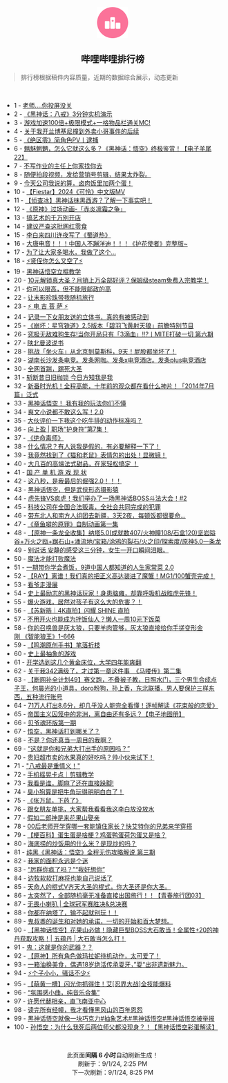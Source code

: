 <div align="center">
    <img src="./assets/icon_rank.png" alt="logo" />
    <h2>哔哩哔哩排行榜</h>
</div>

> 排行榜根据稿件内容质量，近期的数据综合展示，动态更新

<br />

<ul><li><span>1 - <a href=https://www.bilibili.com/BV19r421K7ST>老师....你投屏没关</a></span></li><li><span>2 - <a href=https://www.bilibili.com/BV1EcHgezEyF>《黑神话：八戒》3分钟实机演示</a></span></li><li><span>3 - <a href=https://www.bilibili.com/BV1Lb421E7dn>游戏加速100倍+极限模式+一格物品栏通关MC!</a></span></li><li><span>4 - <a href=https://www.bilibili.com/BV1NW421X7RV>关于我开兰博基尼撞到外卖小哥事件的后续</a></span></li><li><span>5 - <a href=https://www.bilibili.com/BV1YT421r7pH>《绝区零》简角色PV丨逮捕</a></span></li><li><span>6 - <a href=https://www.bilibili.com/BV1YE4m1Q7sV>魑魅魍魉，怎么它就这么多？《黑神话：悟空》终极鉴赏！【电子羊尾22】</a></span></li><li><span>7 - <a href=https://www.bilibili.com/BV1Bx4y1s7PP>不写作业的主任上你家找你去</a></span></li><li><span>8 - <a href=https://www.bilibili.com/BV1uU411m7en>随便拍段视频，发给营销号剪辑，结果太炸裂。</a></span></li><li><span>9 - <a href=https://www.bilibili.com/BV1Qx4y1s7UM>今天公司我说的算，卤肉饭里加两个蛋！</a></span></li><li><span>10 - <a href=https://www.bilibili.com/BV185noepEtH>【Fiestar】2024《可怜》中文版MV</a></span></li><li><span>11 - <a href=https://www.bilibili.com/BV1wz421q7bx>【侦查冰】黑神话抹黑西游？了解一下事实吧！</a></span></li><li><span>12 - <a href=https://www.bilibili.com/BV1e1421x7jF>《原神》过场动画-「赤炎凛霜之争」</a></span></li><li><span>13 - <a href=https://www.bilibili.com/BV1Yb42147Qb>搞艺术的千万别开店</a></span></li><li><span>14 - <a href=https://www.bilibili.com/BV191421t7Mx>建议严查这批网红零食</a></span></li><li><span>15 - <a href=https://www.bilibili.com/BV1Wf421i7AM>李白来四川连夜写了《蜀道热》</a></span></li><li><span>16 - <a href=https://www.bilibili.com/BV1EHsTeuE6q>大唐电音！！！中国人不蹦洋迪！！！《护花使者》完整版~</a></span></li><li><span>17 - <a href=https://www.bilibili.com/BV1N1421b7NL>为了让大家多喝水，我做了这个…</a></span></li><li><span>18 - <a href=https://www.bilibili.com/BV1MFsTeWEfm>⚡贤侄你怎么又空了⚡</a></span></li><li><span>19 - <a href=https://www.bilibili.com/BV17THGeVE3H>黑神话悟空立棍教学</a></span></li><li><span>20 - <a href=https://www.bilibili.com/BV1M4421f7gu>10元解锁真大圣？月销上万全部好评？保姆级steam免费入宗教学！</a></span></li><li><span>21 - <a href=https://www.bilibili.com/BV1nW421X7SR>你可以限高，但不能限邮政的高</a></span></li><li><span>22 - <a href=https://www.bilibili.com/BV1LqsweXEVj>让末影珍珠带我随机旅行</a></span></li><li><span>23 - <a href=https://www.bilibili.com/BV1Xz421i7Yr>⚡️&nbsp;电&nbsp;吉&nbsp;菩&nbsp;萨&nbsp;⚡️</a></span></li><li><span>24 - <a href=https://www.bilibili.com/BV1E7sNePEYy>记录一下女朋友送的立体书，真的有被感动到</a></span></li><li><span>25 - <a href=https://www.bilibili.com/BV1ox4y1s71J>《崩坏：星穹铁道》2.5版本「碧羽飞黄射天狼」前瞻特别节目</a></span></li><li><span>26 - <a href=https://www.bilibili.com/BV1cE421c7mK>究极无敌难狗生存!当你开局只有「3滴血」!!?丨MITE打破一切&nbsp;第六期</a></span></li><li><span>27 - <a href=https://www.bilibili.com/BV1ef421i7mm>陕北曼波说书</a></span></li><li><span>28 - <a href=https://www.bilibili.com/BV1oi421r7fo>挑战「坐火车」从北京到莫斯科，9天！屁股都坐坏了！</a></span></li><li><span>29 - <a href=https://www.bilibili.com/BV1k7sueSE7U>湖南长沙发条电竞。发条网咖。发条x电竞酒店。发条plus电竞酒店</a></span></li><li><span>30 - <a href=https://www.bilibili.com/BV17y411v7XN>全网首踹，踢死大圣</a></span></li><li><span>31 - <a href=https://www.bilibili.com/BV1yy411H7vf>斩断昔日旧枷锁&nbsp;今日方知我是我</a></span></li><li><span>32 - <a href=https://www.bilibili.com/BV1By411v7LA>新番时光机！全程高能，十年前的观众都在看什么神片！「2014年7月篇」泛式</a></span></li><li><span>33 - <a href=https://www.bilibili.com/BV1FKH5eQEnt>黑神话悟空！&nbsp;我有我的玩法你们不懂</a></span></li><li><span>34 - <a href=https://www.bilibili.com/BV1Ew4m1r7X4>爽文小说都不敢这么写！2.0</a></span></li><li><span>35 - <a href=https://www.bilibili.com/BV1yW421X75w>大伙评价一下我这个吃牛排的动作标准吗？</a></span></li><li><span>36 - <a href=https://www.bilibili.com/BV1Dy411H72A>向上盈&nbsp;|&nbsp;职场“护身符”第7集！</a></span></li><li><span>37 - <a href=https://www.bilibili.com/BV12x4y1s7vj>《绝命毒师》</a></span></li><li><span>38 - <a href=https://www.bilibili.com/BV1wr421N7tq>什么情况？有人说我是假的，有必要解释一下了！</a></span></li><li><span>39 - <a href=https://www.bilibili.com/BV1MH4y1F7fS>我竟然找到了《猫和老鼠》表情包的出处！显微镜！</a></span></li><li><span>40 - <a href=https://www.bilibili.com/BV1974y127GM>大几百的高端法式甜品，在家轻松搞定&nbsp;！</a></span></li><li><span>41 - <a href=https://www.bilibili.com/BV1Cx4y1s73T>国&nbsp;产&nbsp;单&nbsp;机&nbsp;游&nbsp;戏&nbsp;现&nbsp;状</a></span></li><li><span>42 - <a href=https://www.bilibili.com/BV1T4421o7f1>这八秒，是我最后的倔强2.0！！！</a></span></li><li><span>43 - <a href=https://www.bilibili.com/BV1Gcs3euEzT>黑神话悟空，但是武侠形态摄影猿</a></span></li><li><span>44 - <a href=https://www.bilibili.com/BV1UU411m7et>虎先锋VS疯虎！我们举办了一场黑神话BOSS斗法大会！#2</a></span></li><li><span>45 - <a href=https://www.bilibili.com/BV1zS42197Sv>科技公司在全国合法贩毒，全社会共同完成的犯罪</a></span></li><li><span>46 - <a href=https://www.bilibili.com/BV16U411S7iq>带东北人和南方人组团去新疆，3天2夜，每顿饭都很要命…</a></span></li><li><span>47 - <a href=https://www.bilibili.com/BV1uzHue9Ew9>《章鱼噼的原罪》自制动画第一集</a></span></li><li><span>48 - <a href=https://www.bilibili.com/BV14Z421L7DN>【原神一条龙全收集】纳塔5.0(成就数407/火神瞳108/石盒120)坚岩隘谷+万火之瓯+踞石山+涌流地/宝箱/涂鸦的裂石/火之印/探索度/原神5.0一条龙</a></span></li><li><span>49 - <a href=https://www.bilibili.com/BV15S421X7km>别说话&nbsp;安静的感受这三分钟，女生一开口瞬间泪眼。</a></span></li><li><span>50 - <a href=https://www.bilibili.com/BV1UE4m1972p>魔法才能打败魔法</a></span></li><li><span>51 - <a href=https://www.bilibili.com/BV1gT421z7tH>一期带你学会煮饭，9道中国人都知道的人生家常菜&nbsp;2.0</a></span></li><li><span>52 - <a href=https://www.bilibili.com/BV1zW421Q796>【RAY】离谱！我们真的把正义高达装进了魔蟹！MG1/100蟹壳完成！</a></span></li><li><span>53 - <a href=https://www.bilibili.com/BV1Zr421P7Th>看爷走漫展</a></span></li><li><span>54 - <a href=https://www.bilibili.com/BV1Bb42177Kw>史上最励志的黑神话玩家！身患脑瘫，却靠呼吸机战胜虎先锋！</a></span></li><li><span>55 - <a href=https://www.bilibili.com/BV1mZ421578k>爆火游戏，居然对孩子有这么大的危害？！</a></span></li><li><span>56 - <a href=https://www.bilibili.com/BV1xzHNeMEuK>【苏新皓｜4K直拍】闪耀&nbsp;SHINE&nbsp;直拍</a></span></li><li><span>57 - <a href=https://www.bilibili.com/BV1YW421X7Vd>不用开火也能成为拌饭仙人？懒人一周10元下饭菜</a></span></li><li><span>58 - <a href=https://www.bilibili.com/BV1eKHMetEx3>你的召唤兽是灰太狼，只要羊肉管够，灰太狼直接给你手搓变形金刚&nbsp;《智能狼王》1-666</a></span></li><li><span>59 - <a href=https://www.bilibili.com/BV1ctsVebEkg>【鸣潮原创手书】笔落折枝</a></span></li><li><span>60 - <a href=https://www.bilibili.com/BV1j142147G8>史上最抽象的游戏</a></span></li><li><span>61 - <a href=https://www.bilibili.com/BV1y4421o7Qc>开学选到这几个黄金床位，大学四年能爽翻</a></span></li><li><span>62 - <a href=https://www.bilibili.com/BV1oGH5e2EtQ>关于我342满级了，才过第一章这件事&nbsp;&nbsp;《马喽传》第二集</a></span></li><li><span>63 - <a href=https://www.bilibili.com/BV1ME421c7xJ>【断网补全计划49】赛文跑，不叠被子教，日照水门，三个男生合成点子王，何晨光的小道具，doro粉狗，孙上香，东北联播，男人要保护三样东西，五种流行账号</a></span></li><li><span>64 - <a href=https://www.bilibili.com/BV1Fw4m1r7nY>71万人打出8.6分，却几乎没人能完全看懂！逐帧解读《花束般的恋爱》</a></span></li><li><span>65 - <a href=https://www.bilibili.com/BV12T421z7wT>帝国主义囚笼中的非洲，离自由还有多远？【电子地图册】</a></span></li><li><span>66 - <a href=https://www.bilibili.com/BV1By411H7Ph>贝爷魂环版第一期</a></span></li><li><span>67 - <a href=https://www.bilibili.com/BV1gFsuewE4F>悟空，黑神话打到哪关了？</a></span></li><li><span>68 - <a href=https://www.bilibili.com/BV1v2sKeAEHr>不是？你还真当一周目的我啊？</a></span></li><li><span>69 - <a href=https://www.bilibili.com/BV1zy411v7Ft>“这就是你和兄弟大打出手的原因吗？”</a></span></li><li><span>70 - <a href=https://www.bilibili.com/BV1w2421o7EW>贵妇超市卖的水果真的好吃吗？帅小伙来试下！</a></span></li><li><span>71 - <a href=https://www.bilibili.com/BV18U411m7ha>&quot;八戒最是重情义！&quot;</a></span></li><li><span>72 - <a href=https://www.bilibili.com/BV1ZE421F7AH>手机摇晃卡点｜剪辑教学</a></span></li><li><span>73 - <a href=https://www.bilibili.com/BV1iz421e7r1>我看是谁，脚麻了还在直接跺脚!</a></span></li><li><span>74 - <a href=https://www.bilibili.com/BV19sndedEYP>臭小狗算是把牛角玩得明明白白了！</a></span></li><li><span>75 - <a href=https://www.bilibili.com/BV1sW421X7C2>《张万鼠，下药了》</a></span></li><li><span>76 - <a href=https://www.bilibili.com/BV1zE421F7EY>跟女朋友单挑，大家帮我看看我这李白放没放水</a></span></li><li><span>77 - <a href=https://www.bilibili.com/BV1u2421o76W>假如二郎神是来花果山娶亲</a></span></li><li><span>78 - <a href=https://www.bilibili.com/BV1j9H5eSEWP>00后老师开学穿哪一套能镇住家长？快艾特你的兄弟来学穿搭</a></span></li><li><span>79 - <a href=https://www.bilibili.com/BV1Sn4y1f7fM>【梗百科】蛋生蛋是啥梗？鸡蛋鸭蛋荷包蛋又是啥？</a></span></li><li><span>80 - <a href=https://www.bilibili.com/BV1Gz421q7b9>海底捞的炒饭用的什么米？是现炒的吗？</a></span></li><li><span>81 - <a href=https://www.bilibili.com/BV1ST421z7EW>纯黑《黑神话：悟空》全程无伤攻略解说&nbsp;第三期</a></span></li><li><span>82 - <a href=https://www.bilibili.com/BV1QtsAemEAZ>我家的面积永远是个迷</a></span></li><li><span>83 - <a href=https://www.bilibili.com/BV1eT421z7it>“厉群你疯了吗？”“我好想你”</a></span></li><li><span>84 - <a href=https://www.bilibili.com/BV1yFs5eiE2g>边牧软软打麻将也能自己说话了</a></span></li><li><span>85 - <a href=https://www.bilibili.com/BV1m1sue8EQc>天命人的棍式V齐天大圣的棍式，你大圣还是你大圣。</a></span></li><li><span>86 - <a href=https://www.bilibili.com/BV1B4421o7MT>太突然了，全部随机毫无准备直接出国旅行！！【青春旅行团03】</a></span></li><li><span>87 - <a href=https://www.bilibili.com/BV1oS421Q7ho>无畏小喇叭&nbsp;|&nbsp;全球冠军赛胜决&amp;总决赛</a></span></li><li><span>88 - <a href=https://www.bilibili.com/BV1Xw4m167JQ>你都在纳塔了，输不起就别玩！！</a></span></li><li><span>89 - <a href=https://www.bilibili.com/BV1ki421r7bH>鬼叔黍的诞生和对她的承诺，一切的开始和百大梦想。</a></span></li><li><span>90 - <a href=https://www.bilibili.com/BV1iS421Q76u>【黑神话悟空】花果山必做！隐藏巨型BOSS大石敢当！全属性+20的神丹获取攻略！|&nbsp;五蕴丹&nbsp;|&nbsp;大石敢当怎么打！</a></span></li><li><span>91 - <a href=https://www.bilibili.com/BV1Sw4m167f1>鬼：这就是你的武器？？</a></span></li><li><span>92 - <a href=https://www.bilibili.com/BV1RTHgeeECt>【原神】所有角色做玛拉妮待机动作，太可爱了！</a></span></li><li><span>93 - <a href=https://www.bilibili.com/BV1SWHGehEKt>一箱油换美食，偶遇18岁绝活传承耍牙，”耍“出非遗新魅力。</a></span></li><li><span>94 - <a href=https://www.bilibili.com/BV1dE4m197Qw>⚡️个子小小，骚话不少⚡️</a></span></li><li><span>95 - <a href=https://www.bilibili.com/BV1e1421t7KU>【萌黄一槽】闪光你抓得住！艾[忍界大战]全技能爆料</a></span></li><li><span>96 - <a href=https://www.bilibili.com/BV1amHKeDEmy>“氛围感小曲，纯音乐合集”</a></span></li><li><span>97 - <a href=https://www.bilibili.com/BV1eE4m1Q7bQ>许愿代替相亲，直飞南亚中心</a></span></li><li><span>98 - <a href=https://www.bilibili.com/BV1di42167CX>读完所有经幢，我才看懂黑风山的百年恩怨</a></span></li><li><span>99 - <a href=https://www.bilibili.com/BV1RbsTeYE8V>黑神话悟空就像一块巧克力#抽象艺术#黑神话悟空#黑神话悟空被举报</a></span></li><li><span>100 - <a href=https://www.bilibili.com/BV1zM4m1a78v>孙悟空：为什么我死后两位师父都没现身？！【黑神话悟空彩蛋解读】</a></span></li></ul>

<br />

<p align=center>此页面<b>间隔 6 小时</b>自动刷新生成！<br>刷新于：9/1/24, 2:25 PM<br>下一次刷新：9/1/24, 8:25 PM</p>
